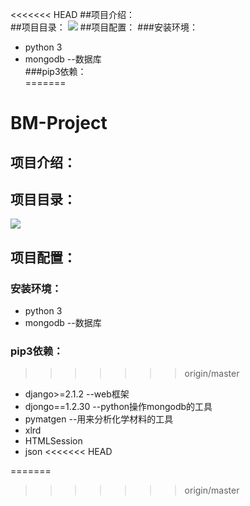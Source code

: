 <<<<<<< HEAD
##项目介绍：  
##项目目录： 
![](https://github.com/wochaotiandeyingyingying/BM-Project/tree/master/bm_project/static/img/list.png) 
##项目配置： 
###安装环境：  
* python 3  
* mongodb --数据库  
###pip3依赖：  
=======
# BM-Project
## 项目介绍：  
## 项目目录： 
![](https://github.com/wochaotiandeyingyingying/BM-Project/tree/master/bm_project/static/img/list.png) 
## 项目配置： 
### 安装环境：  
* python 3  
* mongodb --数据库  
### pip3依赖：  
>>>>>>> origin/master
* django>=2.1.2 --web框架  
* djongo==1.2.30 --python操作mongodb的工具  
* pymatgen --用来分析化学材料的工具  
* xlrd  
* HTMLSession  
* json
<<<<<<< HEAD
 

=======
>>>>>>> origin/master
